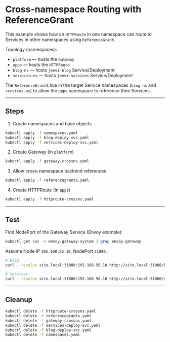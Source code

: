 # Cross-namespace Routing with ReferenceGrant

This example shows how an `HTTPRoute` in one namespace can route to Services in other namespaces using `ReferenceGrant`.

Topology (namespaces):
- `platform` — hosts the `Gateway`
- `apps` — hosts the `HTTPRoute`
- `blog-ns` — hosts `jeevi-blog` Service/Deployment
- `services-ns` — hosts `jeevi-services` Service/Deployment

The `ReferenceGrant`s live in the target Service namespaces (`blog-ns` and `services-ns`) to allow the `apps` namespace to reference their Services.

---

## Steps

1) Create namespaces and base objects
```bash
kubectl apply -f namespaces.yaml
kubectl apply -f blog-deploy-svc.yaml
kubectl apply -f services-deploy-svc.yaml
```

2) Create Gateway (in `platform`)
```bash
kubectl apply -f gateway-crossns.yaml
```

3) Allow cross-namespace backend references
```bash
kubectl apply -f referencegrants.yaml
```

4) Create HTTPRoute (in `apps`)
```bash
kubectl apply -f httproute-crossns.yaml
```

---

## Test

Find NodePort of the Gateway Service (Envoy example):
```bash
kubectl get svc -n envoy-gateway-system | grep envoy-gateway
```
Assume Node IP `192.168.56.10`, NodePort `31080`.

```bash
# Blog
curl --resolve site.local:31080:192.168.56.10 http://site.local:31080/blog/

# Services
curl --resolve site.local:31080:192.168.56.10 http://site.local:31080/services/
```

---

## Cleanup
```bash
kubectl delete -f httproute-crossns.yaml
kubectl delete -f referencegrants.yaml
kubectl delete -f gateway-crossns.yaml
kubectl delete -f services-deploy-svc.yaml
kubectl delete -f blog-deploy-svc.yaml
kubectl delete -f namespaces.yaml
```

